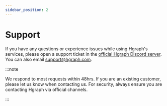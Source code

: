 ```yaml
---
sidebar_position: 2
---
```


# Support

If you have any questions or experience issues while using Hgraph's services, please open a support ticket in the [official Hgraph Discord server](https://discord.gg/dwxpRHHVWX). You can also email support@hgraph.com.

:::note

We respond to most requests within 48hrs. If you are an existing customer, please let us know when contacting us. For security, always ensure you are contacting Hgraph via official channels.

:::